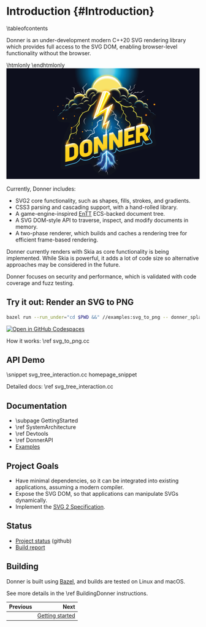 # Introduction {#Introduction}

\tableofcontents

Donner is an under-development modern C++20 SVG rendering library which provides full access to the SVG DOM, enabling browser-level functionality without the browser.

\htmlonly <style>img[src="donner_splash.svg"]{max-width:800px;}</style> \endhtmlonly
![Donner splash image](donner_splash.svg)

Currently, Donner includes:

- SVG2 core functionality, such as shapes, fills, strokes, and gradients.
- CSS3 parsing and cascading support, with a hand-rolled library.
- A game-engine-inspired [EnTT](https://github.com/skypjack/entt) ECS-backed document tree.
- A SVG DOM-style API to traverse, inspect, and modify documents in memory.
- A two-phase renderer, which builds and caches a rendering tree for efficient frame-based rendering.

Donner currently renders with Skia as core functionality is being implemented. While Skia is powerful, it adds a lot of code size so alternative approaches may be considered in the future.

Donner focuses on security and performance, which is validated with code coverage and fuzz testing.

## Try it out: Render an SVG to PNG

```sh
bazel run --run_under="cd $PWD &&" //examples:svg_to_png -- donner_splash.svg
```

[![Open in GitHub Codespaces](https://github.com/codespaces/badge.svg)](https://codespaces.new/jwmcglynn/donner)

How it works: \ref svg_to_png.cc

## API Demo

\snippet svg_tree_interaction.cc homepage_snippet

Detailed docs: \ref svg_tree_interaction.cc

## Documentation

- \subpage GettingStarted
- \ref SystemArchitecture
- \ref Devtools
- \ref DonnerAPI
- [Examples](Examples.html)

## Project Goals

- Have minimal dependencies, so it can be integrated into existing applications, assuming a modern compiler.
- Expose the SVG DOM, so that applications can manipulate SVGs dynamically.
- Implement the [SVG 2 Specification](https://www.w3.org/TR/SVG2/).

## Status

- [Project status](https://github.com/jwmcglynn/donner/issues/149) (github)
- [Build report](build_report.md)

## Building

Donner is built using [Bazel](https://bazel.build/), and builds are tested on Linux and macOS.

See more details in the \ref BuildingDonner instructions.

<div class="section_buttons">

| Previous |                                   Next |
| :------- | -------------------------------------: |
|          | [Getting started](GettingStarted.html) |

</div>
